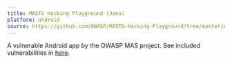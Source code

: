 ```yaml
---
title: MASTG Hacking Playground (Java)
platform: android
source: https://github.com/OWASP/MASTG-Hacking-Playground/tree/master/Android/MASTG-Android-Java-App
---
```


A vulnerable Android app by the OWASP MAS project. See included vulnerabilities in [here](https://github.com/OWASP/MASTG-Hacking-Playground/wiki/Android-App).
